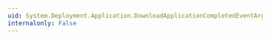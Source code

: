 ```yaml
---
uid: System.Deployment.Application.DownloadApplicationCompletedEventArgs.LogFilePath
internalonly: False
---
```

